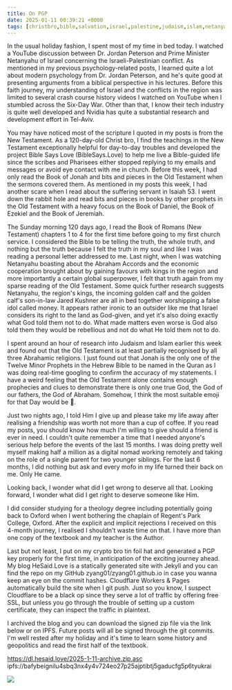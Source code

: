 ```yaml
---
title: On PGP
date: 2025-01-11 00:39:21 +0000
tags: [christbro,bible,salvation,israel,palestine,judaism,islam,netanyahu,trump]     # TAG names should always be lowercase
---
```


In the usual holiday fashion, I spent most of my time in bed today. I watched a YouTube discussion between Dr. Jordan Peterson and Prime Minister Netanyahu of Israel concerning the Israeli-Palestinian conflict. As mentioned in my previous psychology-related posts, I learned quite a lot about modern psychology from Dr. Jordan Peterson, and he's quite good at presenting arguments from a biblical perspective in his lectures. Before this faith journey, my understanding of Israel and the conflicts in the region was limited to several crash course history videos I watched on YouTube when I stumbled across the Six-Day War. Other than that, I know their tech industry is quite well developed and Nvidia has quite a substantial research and development effort in Tel-Aviv.

You may have noticed most of the scripture I quoted in my posts is from the New Testament. As a 120-day-old Christ bro, I find the teachings in the New Testament exceptionally helpful for day-to-day troubles and developed the project Bible Says Love (BibleSays.Love) to help me live a Bible-guided life since the scribes and Pharisees either stopped replying to my emails and messages or avoid eye contact with me in church. Before this week, I had only read the Book of Jonah and bits and pieces in the Old Testament when the sermons covered them. As mentioned in my posts this week, I had another scare when I read about the suffering servant in Isaiah 53. I went down the rabbit hole and read bits and pieces in books by other prophets in the Old Testament with a heavy focus on the Book of Daniel, the Book of Ezekiel and the Book of Jeremiah.

The Sunday morning 120 days ago, I read the Book of Romans (New Testament) chapters 1 to 4 for the first time before going to my first church service. I considered the Bible to be telling the truth, the whole truth, and nothing but the truth because I felt the truth in my soul and like I was reading a personal letter addressed to me. Last night, when I was watching Netanyahu boasting about the Abraham Accords and the economic cooperation brought about by gaining favours with kings in the region and more importantly a certain global superpower, I felt that truth again from my sparse reading of the Old Testament. Some quick further research suggests Netanyahu, the region's kings, the incoming golden calf and the golden calf's son-in-law Jared Kushner are all in bed together worshipping a false idol called money. It appears rather ironic to an outsider like me that Israel considers its right to the land as God-given, and yet it's also doing exactly what God told them not to do. What made matters even worse is God also told them they would be rebellious and not do what He told them not to do.

I spent around an hour of research into Judaism and Islam earlier this week and found out that the Old Testament is at least partially recognised by all three Abrahamic religions. I just found out that Jonah is the only one of the Twelve Minor Prophets in the Hebrew Bible to be named in the Quran as I was doing real-time googling to confirm the accuracy of my statements. I have a weird feeling that the Old Testament alone contains enough prophecies and clues to demonstrate there is only one true God, the God of our fathers, the God of Abraham. Somehow, I think the most suitable emoji for that Day would be 🤡.

Just two nights ago, I told Him I give up and please take my life away after realising a friendship was worth not more than a cup of coffee. If you read my posts, you should know how much I'm willing to give should a friend is ever in need. I couldn't quite remember a time that I needed anyone's serious help before the events of the last 15 months. I was doing pretty well myself making half a million as a digital nomad working remotely and taking on the role of a single parent for two younger siblings. For the last 6 months, I did nothing but ask and every mofo in my life turned their back on me. Only He came.

Looking back, I wonder what did I get wrong to deserve all that. Looking forward, I wonder what did I get right to deserve someone like Him.

I did consider studying for a theology degree including potentially going back to Oxford when I went bothering the chaplain of Regent's Park College, Oxford. After the explicit and implicit rejections I received on this 4-month journey, I realised I shouldn't waste time on that. I have more than one copy of the textbook and my teacher is the Author.

Last but not least, I put on my crypto bro tin foil hat and generated a PGP key properly for the first time, in anticipation of the exciting journey ahead. My blog HeSaid.Love is a statically generated site with Jekyll and you can find the repo on my GitHub zyang01/zyang01.github.io in case you wanna keep an eye on the commit hashes. Cloudflare Workers & Pages automatically build the site when I git push. Just so you know, I suspect Cloudflare to be a black op since they serve a lot of traffic by offering free SSL, but unless you go through the trouble of setting up a custom certificate, they can inspect the traffic in plaintext.

I archived the blog and you can download the signed zip file via the link below or on IPFS. Future posts will all be signed through the git commits. I'm well rested after my holiday and it's time to learn some history and geopolitics and read the first half of the textbook.

https://dl.hesaid.love/2025-1-11-archive.zip.asc
ipfs://bafybeignilu4sbq3nx4y4v724eo27p25ajptibtj5gaducfg5p6tyukrai

![](/wRaJUXUynPqe1ci5.jpeg)